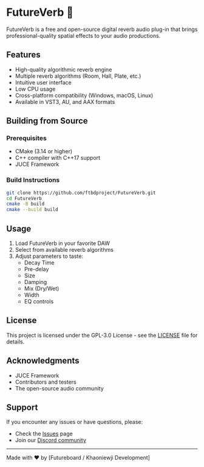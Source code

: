 # FutureVerb 🎵

FutureVerb is a free and open-source digital reverb audio plug-in that brings professional-quality spatial effects to your audio productions.

## Features

- High-quality algorithmic reverb engine
- Multiple reverb algorithms (Room, Hall, Plate, etc.)
- Intuitive user interface
- Low CPU usage
- Cross-platform compatibility (Windows, macOS, Linux)
- Available in VST3, AU, and AAX formats

## Building from Source

### Prerequisites
- CMake (3.14 or higher)
- C++ compiler with C++17 support
- JUCE Framework

### Build Instructions
```bash
git clone https://github.com/ftbdproject/FutureVerb.git
cd FutureVerb
cmake -B build
cmake --build build
```

## Usage

1. Load FutureVerb in your favorite DAW
2. Select from available reverb algorithms
3. Adjust parameters to taste:
   - Decay Time
   - Pre-delay
   - Size
   - Damping
   - Mix (Dry/Wet)
   - Width
   - EQ controls

## License

This project is licensed under the GPL-3.0 License - see the [LICENSE](LICENSE) file for details.

## Acknowledgments

- JUCE Framework
- Contributors and testers
- The open-source audio community

## Support

If you encounter any issues or have questions, please:
- Check the [Issues](https://github.com/ftbdproject/FutureVerb/issues) page
- Join our [Discord community](https://discord.gg/TTvcq2JUNu)

---

Made with ❤️ by [Futureboard / Khaoniewji Development]
